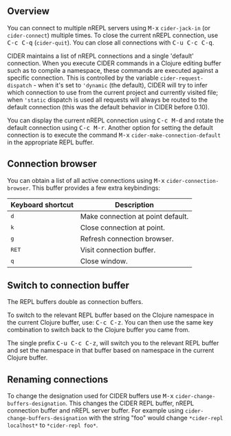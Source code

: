 ## Overview

You can connect to multiple nREPL servers using <kbd>M-x</kbd> `cider-jack-in`
(or `cider-connect`) multiple times.  To close the current nREPL connection, use
<kbd>C-c C-q</kbd> (`cider-quit`). You can close all connections with
<kbd>C-u C-c C-q</kbd>.

CIDER maintains a list of nREPL connections and a single 'default'
connection. When you execute CIDER commands in a Clojure editing buffer such as
to compile a namespace, these commands are executed against a specific
connection. This is controlled by the variable `cider-request-dispatch` - when
it's set to `'dynamic` (the default), CIDER will try to infer which connection
to use from the current project and currently visited file; when `'static`
dispatch is used all requests will always be routed to the default connection
(this was the default behavior in CIDER before 0.10).

You can display the current nREPL connection using <kbd>C-c M-d</kbd>
and rotate the default connection using <kbd>C-c M-r</kbd>. Another
option for setting the default connection is to execute the command
<kbd>M-x</kbd> `cider-make-connection-default` in the appropriate
REPL buffer.

## Connection browser

You can obtain a list of all active connections using <kbd>M-x</kbd>
`cider-connection-browser`. This buffer provides a few extra keybindings:

Keyboard shortcut               | Description
--------------------------------|-------------------------------
<kbd>d</kbd>                    | Make connection at point default.
<kbd>k</kbd>                    | Close connection at point.
<kbd>g</kbd>                    | Refresh connection browser.
<kbd>RET</kbd>                  | Visit connection buffer.
<kbd>q</kbd>                    | Close window.

## Switch to connection buffer

The REPL buffers double as connection buffers.

To switch to the relevant REPL buffer based on the Clojure namespace
in the current Clojure buffer, use: <kbd>C-c C-z</kbd>. You can then
use the same key combination to switch back to the Clojure buffer you
came from.

The single prefix <kbd>C-u C-c C-z</kbd>, will switch you to the
relevant REPL buffer and set the namespace in that buffer based on
namespace in the current Clojure buffer.

## Renaming connections

To change the designation used for CIDER buffers use <kbd>M-x</kbd>
`cider-change-buffers-designation`. This changes the CIDER REPL
buffer, nREPL connection buffer and nREPL server buffer. For example
using `cider-change-buffers-designation` with the string "foo" would
change `*cider-repl localhost*` to `*cider-repl foo*`.
